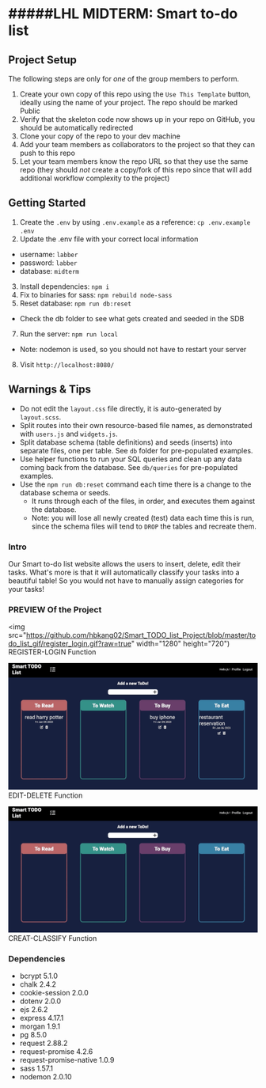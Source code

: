 #####LHL MIDTERM: Smart to-do list
=========

## Project Setup

The following steps are only for _one_ of the group members to perform.

1. Create your own copy of this repo using the `Use This Template` button, ideally using the name of your project. The repo should be marked Public
2. Verify that the skeleton code now shows up in your repo on GitHub, you should be automatically redirected
3. Clone your copy of the repo to your dev machine
4. Add your team members as collaborators to the project so that they can push to this repo
5. Let your team members know the repo URL so that they use the same repo (they should _not_ create a copy/fork of this repo since that will add additional workflow complexity to the project)


## Getting Started

1. Create the `.env` by using `.env.example` as a reference: `cp .env.example .env`
2. Update the .env file with your correct local information 
  - username: `labber` 
  - password: `labber` 
  - database: `midterm`
3. Install dependencies: `npm i`
4. Fix to binaries for sass: `npm rebuild node-sass`
5. Reset database: `npm run db:reset`
  - Check the db folder to see what gets created and seeded in the SDB
7. Run the server: `npm run local`
  - Note: nodemon is used, so you should not have to restart your server
8. Visit `http://localhost:8080/`

## Warnings & Tips

- Do not edit the `layout.css` file directly, it is auto-generated by `layout.scss`.
- Split routes into their own resource-based file names, as demonstrated with `users.js` and `widgets.js`.
- Split database schema (table definitions) and seeds (inserts) into separate files, one per table. See `db` folder for pre-populated examples. 
- Use helper functions to run your SQL queries and clean up any data coming back from the database. See `db/queries` for pre-populated examples.
- Use the `npm run db:reset` command each time there is a change to the database schema or seeds. 
  - It runs through each of the files, in order, and executes them against the database. 
  - Note: you will lose all newly created (test) data each time this is run, since the schema files will tend to `DROP` the tables and recreate them.

### Intro

Our Smart to-do list website allows the users to insert, delete, edit their tasks.
What's more is that it will automatically classify your tasks into a beautiful table! 
So you would not have to manually assign categories for your tasks!

### PREVIEW Of the Project

<img src="https://github.com/hbkang02/Smart_TODO_list_Project/blob/master/todo_list_gif/register_login.gif?raw=true" width="1280" height="720")
REGISTER-LOGIN Function

![](https://github.com/hbkang02/Smart_TODO_list_Project/blob/master/todo_list_gif/edit_delete.gif?raw=true)
EDIT-DELETE Function

![](https://github.com/hbkang02/Smart_TODO_list_Project/blob/master/todo_list_gif/CREATE_CLASSIFY.gif?raw=true)
CREAT-CLASSIFY Function

### Dependencies

- bcrypt 5.1.0
- chalk 2.4.2
- cookie-session 2.0.0
- dotenv 2.0.0
- ejs 2.6.2
- express 4.17.1
- morgan 1.9.1
- pg 8.5.0
- request 2.88.2
- request-promise 4.2.6
- request-promise-native 1.0.9
- sass 1.57.1
- nodemon 2.0.10



